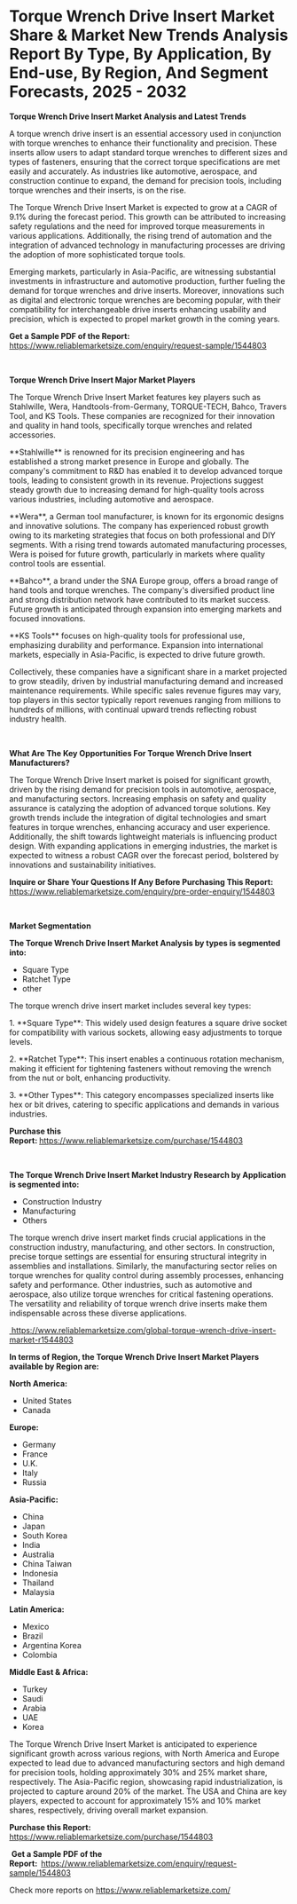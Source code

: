 <p><h1>Torque Wrench Drive Insert Market Share & Market New Trends Analysis Report By Type, By Application, By End-use, By Region, And Segment Forecasts, 2025 - 2032</h1></p><p><strong>Torque Wrench Drive Insert Market Analysis and Latest Trends</strong></p>
<p><p>A torque wrench drive insert is an essential accessory used in conjunction with torque wrenches to enhance their functionality and precision. These inserts allow users to adapt standard torque wrenches to different sizes and types of fasteners, ensuring that the correct torque specifications are met easily and accurately. As industries like automotive, aerospace, and construction continue to expand, the demand for precision tools, including torque wrenches and their inserts, is on the rise.</p><p>The Torque Wrench Drive Insert Market is expected to grow at a CAGR of 9.1% during the forecast period. This growth can be attributed to increasing safety regulations and the need for improved torque measurements in various applications. Additionally, the rising trend of automation and the integration of advanced technology in manufacturing processes are driving the adoption of more sophisticated torque tools. </p><p>Emerging markets, particularly in Asia-Pacific, are witnessing substantial investments in infrastructure and automotive production, further fueling the demand for torque wrenches and drive inserts. Moreover, innovations such as digital and electronic torque wrenches are becoming popular, with their compatibility for interchangeable drive inserts enhancing usability and precision, which is expected to propel market growth in the coming years.</p></p>
<p><strong>Get a Sample PDF of the Report:&nbsp;</strong> <a href="https://www.reliablemarketsize.com/enquiry/request-sample/1544803?utm_campaign=2452&utm_medium=2&utm_source=Github&utm_content=ia&utm_term=11042025&utm_id=torque-wrench-drive-insert">https://www.reliablemarketsize.com/enquiry/request-sample/1544803</a></p>
<p>&nbsp;</p>
<p><strong>Torque Wrench Drive Insert Major Market Players</strong></p>
<p><p>The Torque Wrench Drive Insert Market features key players such as Stahlwille, Wera, Handtools-from-Germany, TORQUE-TECH, Bahco, Travers Tool, and KS Tools. These companies are recognized for their innovation and quality in hand tools, specifically torque wrenches and related accessories.</p><p>**Stahlwille** is renowned for its precision engineering and has established a strong market presence in Europe and globally. The company's commitment to R&D has enabled it to develop advanced torque tools, leading to consistent growth in its revenue. Projections suggest steady growth due to increasing demand for high-quality tools across various industries, including automotive and aerospace.</p><p>**Wera**, a German tool manufacturer, is known for its ergonomic designs and innovative solutions. The company has experienced robust growth owing to its marketing strategies that focus on both professional and DIY segments. With a rising trend towards automated manufacturing processes, Wera is poised for future growth, particularly in markets where quality control tools are essential.</p><p>**Bahco**, a brand under the SNA Europe group, offers a broad range of hand tools and torque wrenches. The company's diversified product line and strong distribution network have contributed to its market success. Future growth is anticipated through expansion into emerging markets and focused innovations.</p><p>**KS Tools** focuses on high-quality tools for professional use, emphasizing durability and performance. Expansion into international markets, especially in Asia-Pacific, is expected to drive future growth.</p><p>Collectively, these companies have a significant share in a market projected to grow steadily, driven by industrial manufacturing demand and increased maintenance requirements. While specific sales revenue figures may vary, top players in this sector typically report revenues ranging from millions to hundreds of millions, with continual upward trends reflecting robust industry health.</p></p>
<p>&nbsp;</p>
<p><strong>What Are The Key Opportunities For Torque Wrench Drive Insert Manufacturers?</strong></p>
<p><p>The Torque Wrench Drive Insert market is poised for significant growth, driven by the rising demand for precision tools in automotive, aerospace, and manufacturing sectors. Increasing emphasis on safety and quality assurance is catalyzing the adoption of advanced torque solutions. Key growth trends include the integration of digital technologies and smart features in torque wrenches, enhancing accuracy and user experience. Additionally, the shift towards lightweight materials is influencing product design. With expanding applications in emerging industries, the market is expected to witness a robust CAGR over the forecast period, bolstered by innovations and sustainability initiatives.</p></p>
<p><strong>Inquire or Share Your Questions If Any Before Purchasing This Report:</strong> <a href="https://www.reliablemarketsize.com/enquiry/pre-order-enquiry/1544803?utm_campaign=2452&utm_medium=2&utm_source=Github&utm_content=ia&utm_term=11042025&utm_id=torque-wrench-drive-insert">https://www.reliablemarketsize.com/enquiry/pre-order-enquiry/1544803</a></p>
<p>&nbsp;</p>
<p><strong>Market Segmentation</strong></p>
<p><strong>The Torque Wrench Drive Insert Market Analysis by types is segmented into:</strong></p>
<p><ul><li>Square Type</li><li>Ratchet Type</li><li>other</li></ul></p>
<p><p>The torque wrench drive insert market includes several key types: </p><p>1. **Square Type**: This widely used design features a square drive socket for compatibility with various sockets, allowing easy adjustments to torque levels.</p><p>2. **Ratchet Type**: This insert enables a continuous rotation mechanism, making it efficient for tightening fasteners without removing the wrench from the nut or bolt, enhancing productivity.</p><p>3. **Other Types**: This category encompasses specialized inserts like hex or bit drives, catering to specific applications and demands in various industries.</p></p>
<p><strong>Purchase this Report:&nbsp;</strong><a href="https://www.reliablemarketsize.com/purchase/1544803?utm_campaign=2452&utm_medium=2&utm_source=Github&utm_content=ia&utm_term=11042025&utm_id=torque-wrench-drive-insert">https://www.reliablemarketsize.com/purchase/1544803</a></p>
<p>&nbsp;</p>
<p><strong>The Torque Wrench Drive Insert Market Industry Research by Application is segmented into:</strong></p>
<p><ul><li>Construction Industry</li><li>Manufacturing</li><li>Others</li></ul></p>
<p><p>The torque wrench drive insert market finds crucial applications in the construction industry, manufacturing, and other sectors. In construction, precise torque settings are essential for ensuring structural integrity in assemblies and installations. Similarly, the manufacturing sector relies on torque wrenches for quality control during assembly processes, enhancing safety and performance. Other industries, such as automotive and aerospace, also utilize torque wrenches for critical fastening operations. The versatility and reliability of torque wrench drive inserts make them indispensable across these diverse applications.</p></p>
<p><a href="https://www.reliablemarketsize.com/global-torque-wrench-drive-insert-market-r1544803?utm_campaign=2452&utm_medium=2&utm_source=Github&utm_content=ia&utm_term=11042025&utm_id=torque-wrench-drive-insert">&nbsp;https://www.reliablemarketsize.com/global-torque-wrench-drive-insert-market-r1544803</a></p>
<p><strong>In terms of Region, the Torque Wrench Drive Insert Market Players available by Region are:</strong></p>
<p>
    <p> <strong> North America: </strong>
        <ul>
            <li>United States</li>
            <li>Canada</li>
        </ul>
        </p> 
    <p> <strong> Europe: </strong>
        <ul>
            <li>Germany</li>
            <li>France</li>
            <li>U.K.</li>
            <li>Italy</li>
            <li>Russia</li>
        </ul>
        </p> 
    <p> <strong> Asia-Pacific: </strong>
        <ul>
            <li>China</li>
            <li>Japan</li>
            <li>South Korea</li>
            <li>India</li>
            <li>Australia</li>
            <li>China Taiwan</li>
            <li>Indonesia</li>
            <li>Thailand</li>
            <li>Malaysia</li>
        </ul>
        </p> 
    <p> <strong> Latin America: </strong>
        <ul>
            <li>Mexico</li>
            <li>Brazil</li>
            <li>Argentina Korea</li>
            <li>Colombia</li>
        </ul>
        </p> 
    <p> <strong> Middle East & Africa: </strong>
        <ul>
            <li>Turkey</li>
            <li>Saudi</li>
            <li>Arabia</li>
            <li>UAE</li>
            <li>Korea</li>
        </ul>
    </p>
    </p>
<p><p>The Torque Wrench Drive Insert Market is anticipated to experience significant growth across various regions, with North America and Europe expected to lead due to advanced manufacturing sectors and high demand for precision tools, holding approximately 30% and 25% market share, respectively. The Asia-Pacific region, showcasing rapid industrialization, is projected to capture around 20% of the market. The USA and China are key players, expected to account for approximately 15% and 10% market shares, respectively, driving overall market expansion.</p></p>
<p><strong>Purchase this Report: </strong><a href="https://www.reliablemarketsize.com/purchase/1544803?utm_campaign=2452&utm_medium=2&utm_source=Github&utm_content=ia&utm_term=11042025&utm_id=torque-wrench-drive-insert">https://www.reliablemarketsize.com/purchase/1544803</a></p>
<p>&nbsp;<strong>Get a Sample PDF of the Report:&nbsp;&nbsp;</strong><a href="https://www.reliablemarketsize.com/enquiry/request-sample/1544803?utm_campaign=2452&utm_medium=2&utm_source=Github&utm_content=ia&utm_term=11042025&utm_id=torque-wrench-drive-insert">https://www.reliablemarketsize.com/enquiry/request-sample/1544803</a></p>
<p><strong></strong></p>
<p>Check more reports on <a href="https://www.reliablemarketsize.com/?utm_campaign=2452&utm_medium=2&utm_source=Github&utm_content=ia&utm_term=11042025&utm_id=torque-wrench-drive-insert">https://www.reliablemarketsize.com/</a></p>